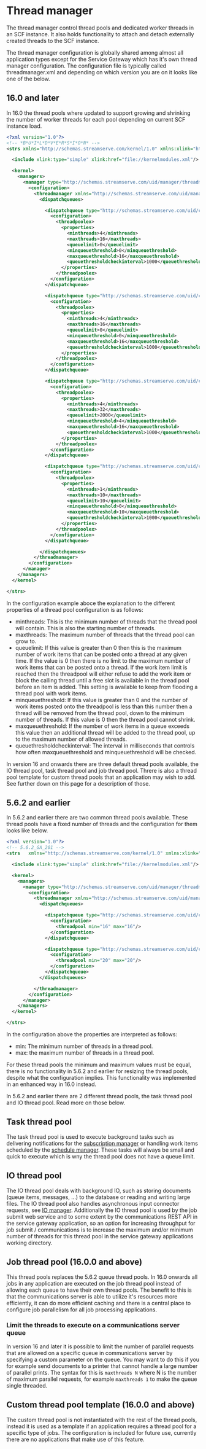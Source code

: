 # Thread manager
The thread manager control thread pools and dedicated worker threads in an SCF instance. It also holds functionality to attach and detach externally created threads to the SCF instance. 

The thread manager configuration is globally shared among almost all application types except for the Service Gateway which has it's own thread manager configuration. The configuration file is typically called threadmanager.xml and depending on which version you are on it looks like one of the below.

## 16.0 and later
In 16.0 the thread pools where updated to support growing and shrinking the number of worker threads for each pool depending on current SCF instance load.

```xml
<?xml version="1.0"?>
<!-- *B*U*I*L*D*V*E*R*S*I*O*N* -->
<strs xmlns="http://schemas.streamserve.com/kernel/1.0" xmlns:xlink="http://www.w3.org/1999/xlink" xmlns:pub="http://schemas.streamserve.com/public/1.0">

  <include xlink:type="simple" xlink:href="file://kernelmodules.xml"/>

  <kernel>
    <managers>
      <manager type="http://schemas.streamserve.com/uid/manager/threadmanager/1.0">
        <configuration>
          <threadmanager xmlns="http://schemas.streamserve.com/uid/manager/threadmanager/1.0">
            <dispatchqueues>

              <dispatchqueue type="http://schemas.streamserve.com/uid/component/dispatchqueueex/1.0" name="http://schemas.streamserve.com/uid/resource/taskdispatchqueue/1.0">
                <configuration>
                  <threadpoolex>
                    <properties>
                      <minthreads>4</minthreads>
                      <maxthreads>16</maxthreads>
                      <queuelimit>0</queuelimit>
                      <minqueuethreshold>0</minqueuethreshold>
                      <maxqueuethreshold>16</maxqueuethreshold>
                      <queuethresholdcheckinterval>1000</queuethresholdcheckinterval>
                    </properties>
                  </threadpoolex>
                </configuration>
              </dispatchqueue>

              <dispatchqueue type="http://schemas.streamserve.com/uid/component/dispatchqueueex/1.0" name="http://schemas.streamserve.com/uid/resource/iodispatchqueue/1.0">
                <configuration>
                  <threadpoolex>
                    <properties>
                      <minthreads>4</minthreads>
                      <maxthreads>16</maxthreads>
                      <queuelimit>0</queuelimit>
                      <minqueuethreshold>0</minqueuethreshold>
                      <maxqueuethreshold>16</maxqueuethreshold>
                      <queuethresholdcheckinterval>1000</queuethresholdcheckinterval>
                    </properties>
                  </threadpoolex>
                </configuration>
              </dispatchqueue>

              <dispatchqueue type="http://schemas.streamserve.com/uid/component/dispatchqueueex/1.0" name="http://schemas.streamserve.com/uid/resource/jobdispatchqueue/1.0">
                <configuration>
                  <threadpoolex>
                    <properties>
                      <minthreads>4</minthreads>
                      <maxthreads>32</maxthreads>
                      <queuelimit>2000</queuelimit>
                      <minqueuethreshold>4</minqueuethreshold>
                      <maxqueuethreshold>16</maxqueuethreshold>
                      <queuethresholdcheckinterval>1000</queuethresholdcheckinterval>
                    </properties>
                  </threadpoolex>
                </configuration>
              </dispatchqueue>

              <dispatchqueue type="http://schemas.streamserve.com/uid/component/dispatchqueueex/1.0" name="http://schemas.streamserve.com/uid/resource/customdispatchqueue/1.0">
                <configuration>
                  <threadpoolex>
                    <properties>
                      <minthreads>1</minthreads>
                      <maxthreads>10</maxthreads>
                      <queuelimit>10</queuelimit>
                      <minqueuethreshold>0</minqueuethreshold>
                      <maxqueuethreshold>10</maxqueuethreshold>
                      <queuethresholdcheckinterval>1000</queuethresholdcheckinterval>
                    </properties>
                  </threadpoolex>
                </configuration>
              </dispatchqueue>

            </dispatchqueues>
          </threadmanager>
        </configuration>
      </manager>
    </managers>
  </kernel>

</strs>
```

In the configuration example aboce the explanation to the different properties of a thread pool configuration is as follows:
   * minthreads: This is the minimum number of threads that the thread pool will contain. This is also the starting number of threads.
   * maxthreads: The maximum number of threads that the thread pool can grow to.
   * queuelimit: If this value is greater than 0 then this is the maximum number of work items that can be posted onto a thread at any given time. If the value is 0 then there is no limit to the maximum number of work items that can be posted onto a thread. If the work item limit is reached then the threadpool will either refuse to add the work item or block the calling thread until a free slot is available in the thread pool before an item is added. This setting is available to keep from flooding a thread pool with work items.
   * minqueuethreshold: If this value is greater than 0 and the number of work items posted onto the threadpool is less than this number then a thread will be removed from the thread pool, down to the minimum number of threads. If this value is 0 then the thread pool cannot shrink.
   * maxqueuethreshold: If the number of work items in a queue exceeds this value then an additional thread will be added to the thread pool, up to the maximum number of allowed threads.
   * queuethresholdcheckinterval: The interval in milliseconds that controls how often maxqueuethreshold and minqueuethreshold will be checked.

In version 16 and onwards there are three default thread pools available, the IO thread pool, task thread pool and job thread pool. Threre is also a thread pool template for custom thread pools that an application may wish to add. See further down on this page for a description of those.

## 5.6.2 and earlier
In 5.6.2 and earlier there are two common thread pools available. These thread pools have a fixed number of threads and the configuration for them looks like below.

```xml
<?xml version="1.0"?>
<!-- 5.6.2_GA_201 -->
<strs	xmlns="http://schemas.streamserve.com/kernel/1.0" xmlns:xlink="http://www.w3.org/1999/xlink" xmlns:pub="http://schemas.streamserve.com/public/1.0">

  <include xlink:type="simple" xlink:href="file://kernelmodules.xml"/>

  <kernel>
    <managers>
      <manager type="http://schemas.streamserve.com/uid/manager/threadmanager/1.0">
        <configuration>
          <threadmanager xmlns="http://schemas.streamserve.com/uid/manager/threadmanager/1.0">
            <dispatchqueues>

              <dispatchqueue type="http://schemas.streamserve.com/uid/component/dispatchqueue/1.0" name="http://schemas.streamserve.com/uid/resource/taskdispatchqueue/1.0">
                <configuration>
                  <threadpool min="16" max="16"/>
                </configuration>
              </dispatchqueue>

              <dispatchqueue type="http://schemas.streamserve.com/uid/component/dispatchqueue/1.0" name="http://schemas.streamserve.com/uid/resource/iodispatchqueue/1.0">
                <configuration>
                  <threadpool min="20" max="20"/>
                </configuration>
              </dispatchqueue>
            </dispatchqueues>

          </threadmanager>
        </configuration>
      </manager>
    </managers>
  </kernel>

</strs>
```

In the configuration above the properties are interpreted as follows:
   * min: The minimum number of threads in a thread pool.
   * max: the maximum number of threads in a thread pool.

For these thread pools the minimum and maximum values must be equal, there is no functionality in 5.6.2 and earlier for resizing the thread pools, despite what the configuration implies. This functionality was implemented in an enhanced way in 16.0 instead.

In 5.6.2 and earlier there are 2 different thread pools, the task thread pool and IO thread pool. Read more on those below.

## Task thread pool
The task thread pool is used to execute background tasks such as delivering notifications for the [subscription manager](subscription-manager.md) or handling work items scheduled by the [schedule manager](schedule-manager.md). These tasks will always be small and quick to execute which is wny the thread pool does not have a queue limit.

## IO thread pool
The IO thread pool deals with background IO, such as storing documents (queue items, messages, ...) to the database or reading and writing large files. The IO thread pool also handles asynchronous input connector requests, see [IO manager](io-manager.md). Additionally the IO thread pool is used by the job submit web service and to some extent by the communications REST API in the service gateway application, so an option for increasing throughput for job submit / communications is to increase the maximum and/or minimum number of threads for this thread pool in the service gateway applications working directory.

## Job thread pool (16.0.0 and above)
This thread pools replaces the 5.6.2 queue thread pools. In 16.0 onwards all jobs in any application are executed on the job thread pool instead of allowing each queue to have their own thread pools. The benefit to this is that the communications server is able to utilize it's resources more efficiently, it can do more efficient caching and there is a central place to configure job parallelism for all job processing applications.

### Limit the threads to execute on a communications server queue
In version 16 and later it is possible to limit the number of parallel requests that are allowed on a specific queue in communications server by specifying a custom parameter on the queue. You may want to do this if you for example send documents to a printer that cannot handle a large number of parallel prints. The syntax for this is `maxthreads N` where N is the number of maximum parallel requests, for example `maxthreads 1` to make the queue single threaded.

## Custom thread pool template (16.0.0 and above)
The custom thread pool is not instantiated with the rest of the thread pools, instead it is used as a template if an application requires a thread pool for a specific type of jobs. The configuration is included for future use, currently there are no applications that make use of this feature.

